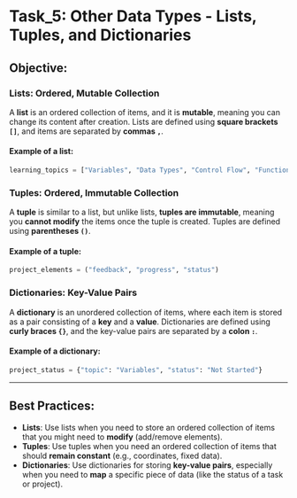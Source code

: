 # Task_5: Other Data Types - Lists, Tuples, and Dictionaries

## Objective:

### Lists: Ordered, Mutable Collection
A **list** is an ordered collection of items, and it is **mutable**, meaning you can change its content after creation.
Lists are defined using **square brackets `[]`**, and items are separated by **commas `,`**.

#### Example of a list:
```python
learning_topics = ["Variables", "Data Types", "Control Flow", "Functions", "Loops"]
```

### Tuples: Ordered, Immutable Collection
A **tuple** is similar to a list, but unlike lists, **tuples are immutable**, meaning you **cannot modify** the items once the tuple is created.
Tuples are defined using **parentheses `()`**.

#### Example of a tuple:
```python
project_elements = ("feedback", "progress", "status")
```

### Dictionaries: Key-Value Pairs
A **dictionary** is an unordered collection of items, where each item is stored as a pair consisting of a **key** and a **value**.
Dictionaries are defined using **curly braces `{}`**, and the key-value pairs are separated by a **colon `:`**.

#### Example of a dictionary:
```python
project_status = {"topic": "Variables", "status": "Not Started"}
```

---

## Best Practices:

- **Lists**: Use lists when you need to store an ordered collection of items that you might need to **modify** (add/remove elements).
- **Tuples**: Use tuples when you need an ordered collection of items that should **remain constant** (e.g., coordinates, fixed data).
- **Dictionaries**: Use dictionaries for storing **key-value pairs**, especially when you need to **map** a specific piece of data (like the status of a task or project).



